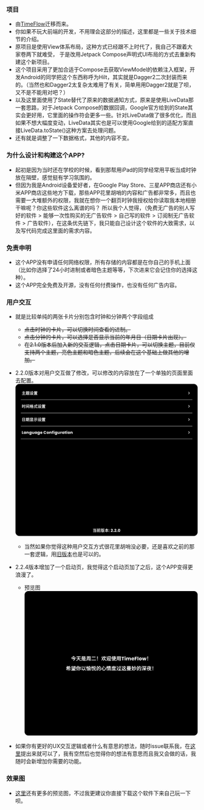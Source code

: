 ### 项目

- 由[TimeFlow](https://github.com/DIPENG-XU/TimeFlow)迁移而来。
- 你如果不玩大前端的开发，不用理会这部分的描述，这里都是一些关于技术细节的介绍。
- 原项目是使用View体系布局，这种方式已经跟不上时代了，我自己不跟着大家卷两下就难受，
  于是改用Jetpack Compose声明式UI布局的方式去重新构建这个新项目。
- 这个项目采用了更加合适于Compose去获取ViewModel的依赖注入框架，开发Android的同学把这个东西称呼为Hilt，其实就是Dagger2二次封装而来的。（当然也和Dagger2太复杂太难用了有关，简单用用Dagger2就是了呗，又不是不能用对吧？）
- 以及这里面使用了State替代了原来的数据通知方式，原来是使用LiveData那一套思路，对于Jetpack Compose的数据回调，Google官方给到的State其实会更好用，它里面的操作符会更多一些。针对LiveData做了很多优化，而且如果不想大幅度变动，LiveData其实也是可以使用Google给到的适配方案直接LiveData.toState()这种方案去处理问题。
- 还有就是调整了一下数据格式，其他的内容不变。

### 为什么设计和构建这个APP?

- 起初是因为当时还在学校的时候，看到那帮用iPad的同学经常用平板当成时钟放在隔壁，感觉挺有学习氛围的。
- 但因为我是Android设备爱好者，在Google Play Store、三星APP商店还有小米APP商店这些地方下载，那些APP花里胡哨的内容和广告都非常多，而且也需要一大堆额外的权限，我就在想你一个翻页时钟我授权给你读取我本地相册干嘛呢？你这些软件这么离谱的吗？
  所以我个人觉得，（免费无广告的别人写好的软件 > 能够一次性购买的无广告软件 > 自己写的软件 > 订阅制无广告软件 > 广告软件），在这条优先链下，我只能自己设计这个软件的大致需求，以及写代码完成这里面的需求内容。

### 免责申明

- 这个APP没有申请任何网络权限，所有存储的内容都是在你自己的手机上面（比如你选择了24小时进制或者暗色主题等等，下次进来它会记住你的选择这种）。
- 这个APP完全免费及开源，没有任何付费操作，也没有任何广告内容。

### 用户交互

- 就是比较单纯的两张卡片分别包含时钟和分钟两个字段组成
    - ~~点击时钟的卡片，可以切换时间查看的进制。~~
    - ~~点击分钟的卡片，可以选择是否显示当前的年月日（日期卡片出现）。~~
    - ~~在2.1.0版本后加入新的交互逻辑，点击日期卡片，可以切换主题，目前仅支持两个主题，亮色主题和暗色主题，后续会在这个基础上做其他的增加。~~

- 2.2.0版本对用户交互做了修改，可以修改的内容放在了一个单独的页面里面去配置。
  ![IMAGE_SIMPLIFY_CHINESE_SETTING_PAGE](show_img/simplify_chinese_setting_page.png)
    - 当然如果你觉得这种用户交互方式很花里胡哨没必要，还是喜欢之前的那一套逻辑，用[旧版本](https://github.com/DIPENG-XU/TimeFlow-By-Compose/releases/tag/v-2.1.2)也是可以的。

- 2.2.4版本增加了一个启动页，我觉得这个启动页加了之后，这个APP变得更浪漫了。
    - 预览图
    ![预览图](show_img/launch_page_snapshot_simplify_chinese.png)

- 如果你有更好的UX交互逻辑或者什么有意思的想法，随时issue联系我，在[这里](https://github.com/DIPENG-XU/TimeFlow-By-Compose/issues/new)提出来就可以了，我有空然后也觉得你的想法有意思而且我又会做的话，我随时会新增加你需要的功能。

### 效果图

- [这里](show_img)还有更多的预览图，不过我更建议你直接下载这个软件下来自己玩一下呗。